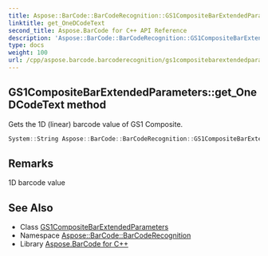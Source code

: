 ```yaml
---
title: Aspose::BarCode::BarCodeRecognition::GS1CompositeBarExtendedParameters::get_OneDCodeText method
linktitle: get_OneDCodeText
second_title: Aspose.BarCode for C++ API Reference
description: 'Aspose::BarCode::BarCodeRecognition::GS1CompositeBarExtendedParameters::get_OneDCodeText method. Gets the 1D (linear) barcode value of GS1 Composite in C++.'
type: docs
weight: 100
url: /cpp/aspose.barcode.barcoderecognition/gs1compositebarextendedparameters/get_onedcodetext/
---
```

## GS1CompositeBarExtendedParameters::get_OneDCodeText method


Gets the 1D (linear) barcode value of GS1 Composite.

```cpp
System::String Aspose::BarCode::BarCodeRecognition::GS1CompositeBarExtendedParameters::get_OneDCodeText()
```

## Remarks


1D barcode value



## See Also

* Class [GS1CompositeBarExtendedParameters](../)
* Namespace [Aspose::BarCode::BarCodeRecognition](../../)
* Library [Aspose.BarCode for C++](../../../)
